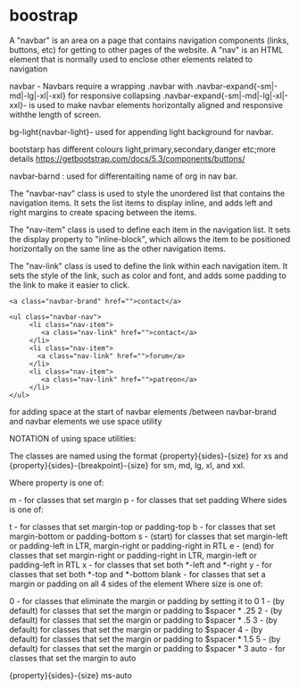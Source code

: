 # boostrap

A "navbar" is an area on a page that contains navigation components (links, buttons, etc) for getting to other pages of the website. 
A "nav" is an HTML element that is normally used to enclose other elements related to navigation

navbar - Navbars require a wrapping .navbar with .navbar-expand{-sm|-md|-lg|-xl|-xxl} for responsive collapsing 
.navbar-expand{-sm|-md|-lg|-xl|-xxl}- is used to make navbar elements horizontally aligned and responsive withthe length of screen.

bg-light{navbar-light}- used for appending light background for navbar.

bootstarp has different colours light,primary,secondary,danger etc;more details
https://getbootstrap.com/docs/5.3/components/buttons/

navbar-barnd : used for differentaiting name of org in nav bar.

The "navbar-nav" class is used to style the unordered list that contains the navigation items.
It sets the list items to display inline, and adds left and right margins to create spacing between the items.

The "nav-item" class is used to define each item in the navigation list. It sets the display property to "inline-block", which allows the item to be positioned horizontally on the same line as the other navigation items.

The "nav-link" class is used to define the link within each navigation item. It sets the style of the link, such as color and font, and adds some padding to the link to make it easier to click.


<nav class="navbar navbar-expand-lg bg-light">
    
    <a class="navbar-brand" href="">contact</a>
    
    <ul class="navbar-nav">
         <li class="nav-item">
            <a class="nav-link" href="">contact</a>
         </li>
         <li class="nav-item">
           <a class="nav-link" href="">forum</a>
         </li>
         <li class="nav-item">
            <a class="nav-link" href="">patreon</a>
         </li>
    </ul>
</nav>

for adding space at the start of navbar elements /between navbar-brand and navbar elements we use space utility

NOTATION of using space utilities:

The classes are named using the format {property}{sides}-{size} for xs and {property}{sides}-{breakpoint}-{size} for sm, md, lg, xl, and xxl.

Where property is one of:

m - for classes that set margin
p - for classes that set padding
Where sides is one of:

t - for classes that set margin-top or padding-top
b - for classes that set margin-bottom or padding-bottom
s - (start) for classes that set margin-left or padding-left in LTR, margin-right or padding-right in RTL
e - (end) for classes that set margin-right or padding-right in LTR, margin-left or padding-left in RTL
x - for classes that set both *-left and *-right
y - for classes that set both *-top and *-bottom
blank - for classes that set a margin or padding on all 4 sides of the element
Where size is one of:

0 - for classes that eliminate the margin or padding by setting it to 0
1 - (by default) for classes that set the margin or padding to $spacer * .25
2 - (by default) for classes that set the margin or padding to $spacer * .5
3 - (by default) for classes that set the margin or padding to $spacer
4 - (by default) for classes that set the margin or padding to $spacer * 1.5
5 - (by default) for classes that set the margin or padding to $spacer * 3
auto - for classes that set the margin to auto

{property}{sides}-{size}
ms-auto
<ul class="navbar-nav ms-auto">

